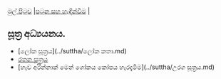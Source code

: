 [මුල් පිටුව](../index.md) |[පටුන සහ හැඳින්වීම](../හැඳින්වීම.md) |

## සූත්‍ර අධ්‍යයනය.

- [ලෝක සූත්‍රය](../suttha/ලෝක කතා.md)
- [රතන සූත්‍රය](../suttha/රතනසුත්ත.md)
- [හැව අරින්නාක් මෙන් ශෝකය කෝපය හැරදැමීම](../suttha/උරග සූත්‍රය.md)
